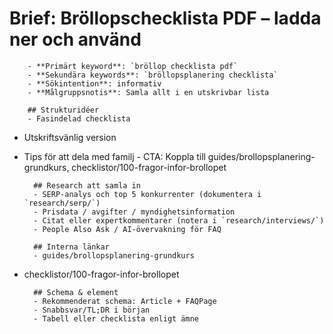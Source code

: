 # Brief: Bröllopschecklista PDF – ladda ner och använd

        - **Primärt keyword**: `bröllop checklista pdf`
        - **Sekundära keywords**: `bröllopsplanering checklista`
        - **Sökintention**: informativ
        - **Målgruppsnotis**: Samla allt i en utskrivbar lista

        ## Strukturidéer
        - Fasindelad checklista

- Utskriftsvänlig version
- Tips för att dela med familj - CTA: Koppla till guides/brollopsplanering-grundkurs, checklistor/100-fragor-infor-brollopet

        ## Research att samla in
        - SERP-analys och top 5 konkurrenter (dokumentera i `research/serp/`)
        - Prisdata / avgifter / myndighetsinformation
        - Citat eller expertkommentarer (notera i `research/interviews/`)
        - People Also Ask / AI-övervakning för FAQ

        ## Interna länkar
        - guides/brollopsplanering-grundkurs

- checklistor/100-fragor-infor-brollopet

        ## Schema & element
        - Rekommenderat schema: Article + FAQPage
        - Snabbsvar/TL;DR i början
        - Tabell eller checklista enligt ämne
